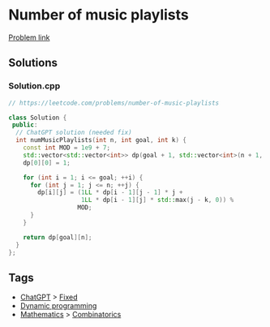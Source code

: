 # Number of music playlists

[Problem link](https://leetcode.com/problems/number-of-music-playlists)

## Solutions


### Solution.cpp
```cpp
// https://leetcode.com/problems/number-of-music-playlists

class Solution {
 public:
  // ChatGPT solution (needed fix)
  int numMusicPlaylists(int n, int goal, int k) {
    const int MOD = 1e9 + 7;
    std::vector<std::vector<int>> dp(goal + 1, std::vector<int>(n + 1, 0));
    dp[0][0] = 1;

    for (int i = 1; i <= goal; ++i) {
      for (int j = 1; j <= n; ++j) {
        dp[i][j] = (1LL * dp[i - 1][j - 1] * j +
                    1LL * dp[i - 1][j] * std::max(j - k, 0)) %
                   MOD;
      }
    }

    return dp[goal][n];
  }
};
```
## Tags

* [ChatGPT](/Collections/chatgpt.md#chatgpt) > [Fixed](/Collections/chatgpt.md#fixed)
* [Dynamic programming](/Collections/dynamic-programming.md#dynamic-programming)
* [Mathematics](/Collections/mathematics.md#mathematics) > [Combinatorics](/Collections/mathematics.md#combinatorics)
